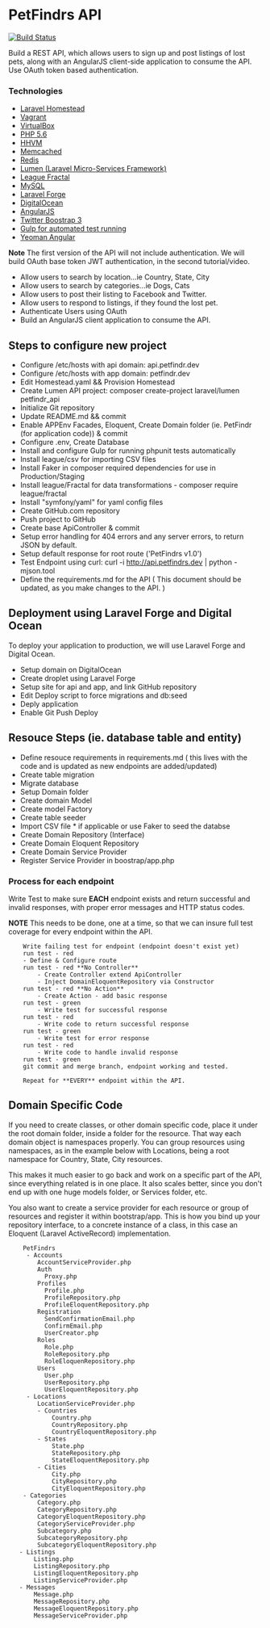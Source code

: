 # PetFindrs API
[![Build Status](https://travis-ci.org/carlweis/petfindrs.svg?branch=master)](https://travis-ci.org/carlweis/petfindrs)

Build a REST API, which allows users to sign up and post listings of lost pets,
along with an AngularJS client-side application to consume the API. Use OAuth
token based authentication.

### Technologies
- [Laravel Homestead](https://laravel.com/docs/5.2/homestead/ "Laravel Homestead")
- [Vagrant](http://vagrantup.com/ "Vagrant")
- [VirtualBox](https://www.virtualbox.org/ "VirtualBox")
- [PHP 5.6](http://php.org/ "PHP 5.6")
- [HHVM](http://HHVM.org/ "HHVM")
- [Memcached](http://memcached.org/ "Memcached")
- [Redis](http://redis.io/ "Redis")
- [Lumen (Laravel Micro-Services Framework)](http://lumen.laravel.com/ "Lumen")
- [League Fractal](https://github.com/thephpleague/fractal "League Fractal")
- [MySQL](http://mysql.com/ "MySQL")
- [Laravel Forge](http://forge.laravel.com/ "Laravel Forge")
- [DigitalOcean](http://digitalocean.com/ "DigitalOcean")
- [AngularJS](http://angualrjs.org/ "AngularJS")
- [Twitter Boostrap 3](http://getboostrap.com "Twitter Bootstrap")
- [Gulp for automated test running](https://www.npmjs.com/package/gulp-phpunit "Gulp PHPUnit")
- [Yeoman Angular](https://github.com/yeoman/generator-angular "Yeoman Angular")


**Note**
The first version of the API will not include authentication. We will build OAuth
base token JWT authentication, in the second tutorial/video.

- Allow users to search by location...ie Country, State, City
- Allow users to search by categories...ie Dogs, Cats
- Allow users to post their listing to Facebook and Twitter.
- Allow users to respond to listings, if they found the lost pet.
- Authenticate Users using OAuth
- Build an AngularJS client application to consume the API.

## Steps to configure new project
- Configure /etc/hosts with api domain: api.petfindr.dev
- Configure /etc/hosts with app domain: petfindr.dev
- Edit Homestead.yaml && Provision Homestead
- Create Lumen API project: composer create-project laravel/lumen petfindr_api
- Initialize Git repository
- Update README.md && commit
- Enable APPEnv Facades, Eloquent, Create Domain folder (ie. PetFindr (for application code)) & commit
- Configure .env, Create Database
- Install and configure Gulp for running phpunit tests automatically
- Install league/csv for importing CSV files
- Install Faker in composer required dependencies for use in Production/Staging
- Install league/Fractal for data transformations - composer require league/fractal
- Install  "symfony/yaml" for yaml config files
- Create GitHub.com repository
- Push project to GitHub
- Create base ApiController & commit
- Setup error handling for 404 errors and any server errors, to return JSON by default.
- Setup default response for root route ('PetFindrs v1.0')
- Test Endpoint using curl: curl -i http://api.petfindrs.dev | python -mjson.tool
- Define the requirements.md for the API ( This document should be updated, as you make changes to the API. )

## Deployment using Laravel Forge and Digital Ocean
To deploy your application to production, we will use Laravel Forge and Digital Ocean.

- Setup domain on DigitalOcean
- Create droplet using Laravel Forge
- Setup site for api and app, and link GitHub repository
- Edit Deploy script to force migrations and db:seed
- Deply application
- Enable Git Push Deploy

## Resouce Steps (ie. database table and entity)
- Define resouce requirements in requirements.md ( this lives with the code and is updated as new endpoints are added/updated)
- Create table migration
- Migrate database
- Setup Domain folder
- Create domain Model
- Create model Factory
- Create table seeder
- Import CSV file  * if applicable or use Faker to seed the databse
- Create Domain Repository (Interface)
- Create Domain Eloquent Repository
- Create Domain Service Provider
- Register Service Provider in boostrap/app.php

### Process for each endpoint

Write Test to make sure **EACH** endpoint exists and return successful and invalid responses, with proper error messages and HTTP status codes.

**NOTE** This needs to be done, one at a time, so that we can insure
full test coverage for every endpoint within the API.

```
    Write failing test for endpoint (endpoint doesn't exist yet)
	run test - red
	- Define & Configure route
	run test - red **No Controller**
		- Create Controller extend ApiController
		- Inject DomainEloquentRepository via Constructor
	run test - red **No Action**
		- Create Action - add basic response
	run test - green
		- Write test for successful response
	run test - red
		- Write code to return successful response
	run test - green
	    - Write test for error response
	run test - red
	    - Write code to handle invalid response
	run test - green
	git commit and merge branch, endpoint working and tested.

	Repeat for **EVERY** endpoint within the API.

```
## Domain Specific Code
If you need to create classes, or other domain specific code, place it under
the root domain folder, inside a folder for the resource. That way each domain
object is namespaces properly. You can group resources using namespaces, as in
the example below with Locations, being a root namespace for Country, State, City
resources.

This makes it much easier to go back and work on a specific part of the API,
since everything related is in one place. It also scales better, since you
don't end up with one huge models folder, or Services folder, etc.

You also want to create a service provider for each resource or group of
resources and register it within bootstrap/app. This is how you bind up your
repository interface, to a concrete instance of a class, in this case an
Eloquent (Laravel ActiveRecord) implementation.

```
    PetFindrs
     - Accounts
        AccountServiceProvider.php
		Auth
          Proxy.php
        Profiles
          Profile.php
          ProfileRepository.php
          ProfileEloquentRepository.php
        Registration
          SendConfirmationEmail.php
          ConfirmEmail.php
          UserCreator.php
        Roles
          Role.php
          RoleRepository.php
          RoleEloquenRepository.php
        Users
          User.php
          UserRepository.php
          UserEloquentRepository.php
     - Locations
        LocationServiceProvider.php
        - Countries
            Country.php
            CountryRepository.php
            CountryEloquentRepository.php
        - States
            State.php
            StateRepository.php
            StateEloquentRepository.php
        - Cities
            City.php
            CityRepository.php
            CityEloquentRepository.php
    - Categories
        Category.php
        CategoryRepository.php
        CategoryEloquentRepository.php
        CategoryServiceProvider.php
        Subcategory.php
        SubcategoryRepository.php
        SubcategoryEloquentRepository.php
   - Listings
       Listing.php
       ListingRepository.php
       ListingEloquentRepository.php
       ListingServiceProvider.php
   - Messages
       Message.php
       MessageRepository.php
       MessageEloquentRepository.php
       MessageServiceProvider.php




